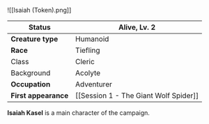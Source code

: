 ![[Isaiah (Token).png]]

| Status               | Alive, Lv. 2              |
|----------------------|---------------------------------------|
| **Creature type**    | Humanoid                             |
| **Race**             | Tiefling                        |
| Class             | Cleric                       |
| Background | Acolyte |
| **Occupation**       | Adventurer            |
| **First appearance** | [[Session 1 - The Giant Wolf Spider]] |

 **Isaiah Kasel** is a main character of the campaign.